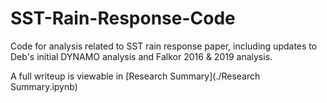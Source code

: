 # SST-Rain-Response-Code
Code for analysis related to SST rain response paper, including updates to Deb's initial DYNAMO analysis and Falkor 2016 & 2019 analysis.

A full writeup is viewable in [Research Summary](./Research Summary.ipynb)
